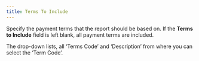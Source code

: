 ```yaml
---
title: Terms To Include
---
```



Specify the payment terms that the report should be based on. If the  **Terms to Include** field is left  blank, all payment terms are included.


The drop-down lists, all ‘Terms Code’  and ‘Description’ from where you can select the ‘Term Code’.
